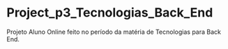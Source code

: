 # Project_p3_Tecnologias_Back_End

Projeto Aluno Online feito no período da matéria de Tecnologias para Back End.
